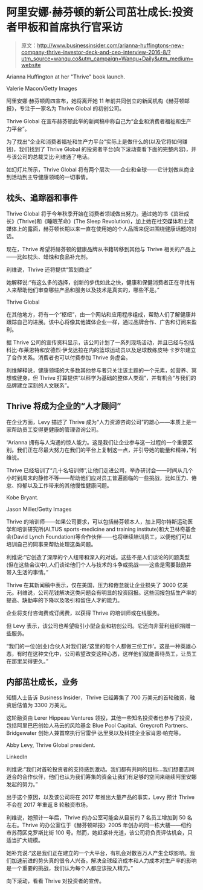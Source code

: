 # 阿里安娜·赫芬顿的新公司茁壮成长:投资者甲板和首席执行官采访

> 原文：<http://www.businessinsider.com/arianna-huffingtons-new-company-thrive-investor-deck-and-ceo-interview-2016-8/?utm_source=wanqu.co&utm_campaign=Wanqu+Daily&utm_medium=website>

 Arianna Huffington at her "Thrive" book launch.

Valerie Macon/Getty Images

阿里安娜·赫芬顿周四宣布，她将离开她 11 年前共同创立的新闻机构《赫芬顿邮报》，专注于一家名为 Thrive Global 的初创公司。

Thrive Global 在宣布赫芬顿此举的新闻稿中称自己为“企业和消费者福祉和生产力平台”。

为了找出“企业和消费者福祉和生产力平台”实际上是做什么的(以及它将如何赚钱)，我们找到了 Thrive Global 的投资者平台(向下滚动查看下面的完整内容)，并与该公司的总裁艾比·利维通了电话。

如幻灯片所示，Thrive Global 将有两个层次——企业和全球——它计划做从商业到活动到主导健康领域的一切事情。

## 枕头、追踪器和事件

Thrive Global 将于今年秋季开始在消费者领域做出努力。通过她的书《茁壮成长》(Thrive)和《睡眠革命》(The Sleep Revolution)，加上她在社交媒体和主流媒体上的露面，赫芬顿长期以来一直在使用她的个人品牌来促进围绕健康话题的对话。

现在，Thrive 希望将赫芬顿的健康品牌从书籍转移到其他与 Thrive 相关的产品上——比如枕头、蜡烛和食品补充剂。

利维说，Thrive 还将提供“策划商业”

她解释说:“有这么多的选择，创新的步伐如此之快，健康和保健消费者正在寻找有人来帮助他们审查哪些产品和服务以及技术是真实的，哪些不是。”

Thrive Global

在其他地方，将有一个“枢纽”，由一个网站和应用程序组成，帮助人们了解健康并跟踪自己的进展。该中心将像其他媒体企业一样，通过品牌合作、广告和订阅来盈利。

据 Thrive 公司的宣传资料显示，该公司计划了一系列现场活动，并且已经与包括科比·布莱恩特和安德烈·伊戈达拉在内的篮球运动员以及足球教练皮特·卡罗尔建立了合作关系。消费者也可以付费参加 Thrive 务虚会。

利维解释说，健康领域的大多数其他参与者只关注该主题的一个元素，如营养、冥想或健身，但 Thrive 打算提供“以科学为基础的整体人类观”，并有机会“与我们的品牌建立深刻的人文联系”。

## Thrive 将成为企业的“人才顾问”

在企业方面，Levy 描述了 Thrive 成为“人力资源咨询公司”的雄心——本质上是一家帮助员工变得更健康的管理咨询公司。

“Arianna 拥有与人沟通的惊人能力。这是我们让企业参与这一过程的一个重要区别。我们正在尽最大努力在我们的平台上复制这一点，并引导她的能量和精神，”利维说。

Thrive 已经培训了“几十名培训师”,让他们走进公司，举办研讨会——时间从几个小时到周末的静修不等——帮助他们应对员工普遍面临的一些挑战，比如压力、倦怠、抑郁以及工作带来的其他慢性健康问题。

 Kobe Bryant.

Jason Miller/Getty Images

Thrive 的培训师——如果公司要求，可以包括赫芬顿本人，加上阿尔特斯运动医学和培训研究所(ALTUS sports-medicine and training institute)和大卫林奇基金会(David Lynch Foundation)等合作伙伴——也将继续培训员工，以便他们可以培训自己的同事来帮助处理这类问题。

利维说:“它创造了深厚的个人纽带和深入的对话。这些不是人们谈论的问题类型(但在这些会议中),人们谈论他们个人与技术的斗争或挑战——这些是需要鼓励并带入生活的事情。”

Thrive 在其新闻稿中表示，仅在美国，压力和倦怠就让企业损失了 3000 亿美元。利维说，公司花钱解决这类问题会有明显的投资回报。这些回报包括生产率的提高、缺勤率的下降以及吸引和留住人才的能力。

企业将支付咨询费或订阅费，以获得 Thrive 的培训师或在线服务。

但 Levy 表示，该公司也希望吸引小型企业和初创公司。它还向非营利组织捐赠一些服务。

“我们的一位(创业)合伙人对我们说:‘这里的每个人都做三份工作’。这是一种英雄心态，有时在这种文化中，公司希望改变这种心态，这样他们就能善待员工，让员工在那里呆得更久。”

## 内部茁壮成长，业务

知情人士告诉 Business Insider，Thrive 已经筹集了 700 万美元的首轮融资，融资后估值为 3300 万美元。

这轮融资由 Lerer Hippeau Ventures 领投，其他一些知名投资者也参与了投资，包括阿里巴巴创始人马云的风险基金 Blue Pool Capital、Greycroft Partners、Bridgewater 创始人兼首席执行官雷伊·达里奥以及科技企业家肖恩·帕克等。

 Abby Levy, Thrive Global president.

LinkedIn

利维说:“我们对首轮投资者的支持感到激动。我们都有共同的目标...我们想要志同道合的合作伙伴，他们也认为我们筹集的资金让我们有足够的空间来继续阿里安娜发起的努力。”

出于这个原因，以及该公司将在 2017 年推出大量产品的事实，Levy 预计 Thrive 不会在 2017 年重返 B 轮融资市场。

利维说，她预计一年后，Thrive 的办公室可能会从目前的 7 名员工增加到 50 名左右。Thrive 的办公室位于《赫芬顿邮报》2005 年创办的同一栋大楼——纽约市苏荷区克罗斯比街 100 号。然而，她赶紧补充道，该公司将负责评估机会，只适当扩大规模。

她补充说:“这是我们正在建立的一个大平台，有机会对数百万人产生全球影响。我们加速前进的势头真的很令人兴奋。解决全球经济成本和人力成本对生产率的影响是一个重要的挑战，我们认为每个人都应该投入精力。”

向下滚动，看看 Thrive 对投资者的宣传。